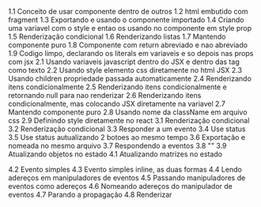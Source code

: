 1.1 Conceito de usar componente dentro de outros
1.2 html embutido com fragment
1.3 Exportando e usando o componente importado
1.4 Criando uma variavel com o style e entao os usando no componente em style prop
1.5 Renderização condicional
1.6 Renderizando listas
1.7 Mantendo componente puro
1.8 Componente com return abreviado e nao abreviado
1.9 Codigo limpo, declarando os literals em variaveis e so depois nas props com jsx
2.1 Usando variaveis javascript dentro do JSX e dentro das tag como texto
2.2 Usando style elemento css diretamente no html JSX
2.3 Usando children propriedade passada automaticamente
2.4 Renderizando itens condicionalmente
2.5 Renderizando itens condicionalmente e retornando null para nao renderizar
2.6 Renderizando itens condicionalmente, mas colocando JSX diretamente na variavel
2.7 Mantendo componente puro
2.8 Usando nome da className em arquivo css
2.9 Definindo style diretamente no react
3.1 Renderização condicional
3.2 Renderização condicional
3.3 Responder a um evento
3.4 Use status
3.5 Use status autualizando 2 botoes ao mesmo tempo
3.6 Exportação e nomeada no mesmo arquivo
3.7 Respondendo a eventos
3.8 ""
3.9 Atualizando objetos no estado
4.1 Atualizando matrizes no estado

4.2 Evento simples
4.3 Evento simples inline, as duas formas
4.4 Lendo adereços em manipuladores de eventos
4.5 Passando manipuladores de eventos como adereços
4.6 Nomeando adereços do manipulador de eventos
4.7 Parando a propagação
4.8 Renderizar